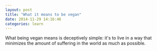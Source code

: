 ```yaml
---
layout: post
title: "What it means to be vegan"
date: 2014-11-29 14:16:46
categories: learn
---
```

What being vegan means is deceptively simple: it's to live in a way that minimizes the amount of suffering in the world as much as possible.